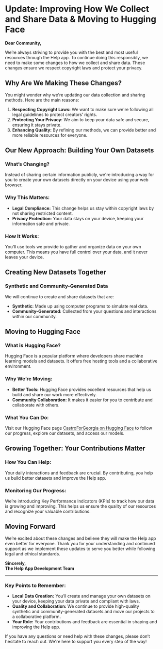 # Update: Improving How We Collect and Share Data & Moving to Hugging Face

**Dear Community,**

We’re always striving to provide you with the best and most useful resources through the Help app. To continue doing this responsibly, we need to make some changes to how we collect and share data. These changes ensure we respect copyright laws and protect your privacy.

## Why Are We Making These Changes?

You might wonder why we're updating our data collection and sharing methods. Here are the main reasons:

1. **Respecting Copyright Laws:** We want to make sure we're following all legal guidelines to protect creators' rights.
2. **Protecting Your Privacy:** We aim to keep your data safe and secure, ensuring it stays private.
3. **Enhancing Quality:** By refining our methods, we can provide better and more reliable resources for everyone.

## Our New Approach: Building Your Own Datasets

### What’s Changing?
Instead of sharing certain information publicly, we're introducing a way for you to create your own datasets directly on your device using your web browser.

### Why This Matters:
- **Legal Compliance:** This change helps us stay within copyright laws by not sharing restricted content.
- **Privacy Protection:** Your data stays on your device, keeping your information safe and private.

### How It Works:
You’ll use tools we provide to gather and organize data on your own computer. This means you have full control over your data, and it never leaves your device.

## Creating New Datasets Together

### Synthetic and Community-Generated Data
We will continue to create and share datasets that are:
- **Synthetic:** Made up using computer programs to simulate real data.
- **Community-Generated:** Collected from your questions and interactions within our community.

## Moving to Hugging Face

### What is Hugging Face?
Hugging Face is a popular platform where developers share machine learning models and datasets. It offers free hosting tools and a collaborative environment.

### Why We’re Moving:
- **Better Tools:** Hugging Face provides excellent resources that help us build and share our work more effectively.
- **Community Collaboration:** It makes it easier for you to contribute and collaborate with others.

### What You Can Do:
Visit our Hugging Face page [CastroForGeorgia on Hugging Face](https://huggingface.co/CastroForGeorgia) to follow our progress, explore our datasets, and access our models.

## Growing Together: Your Contributions Matter

### How You Can Help:
Your daily interactions and feedback are crucial. By contributing, you help us build better datasets and improve the Help app.

### Monitoring Our Progress:
We’re introducing Key Performance Indicators (KPIs) to track how our data is growing and improving. This helps us ensure the quality of our resources and recognize your valuable contributions.

## Moving Forward

We’re excited about these changes and believe they will make the Help app even better for everyone. Thank you for your understanding and continued support as we implement these updates to serve you better while following legal and ethical standards.

**Sincerely,**  
**The Help App Development Team**

---

### **Key Points to Remember:**

- **Local Data Creation:** You’ll create and manage your own datasets on your device, keeping your data private and compliant with laws.
- **Quality and Collaboration:** We continue to provide high-quality synthetic and community-generated datasets and move our projects to a collaborative platform.
- **Your Role:** Your contributions and feedback are essential in shaping and improving the Help app.

If you have any questions or need help with these changes, please don’t hesitate to reach out. We're here to support you every step of the way!
